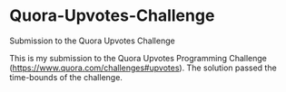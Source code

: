 # Quora-Upvotes-Challenge
Submission to the Quora Upvotes Challenge

This is my submission to the Quora Upvotes Programming Challenge (https://www.quora.com/challenges#upvotes).  The solution passed the time-bounds of the challenge.
